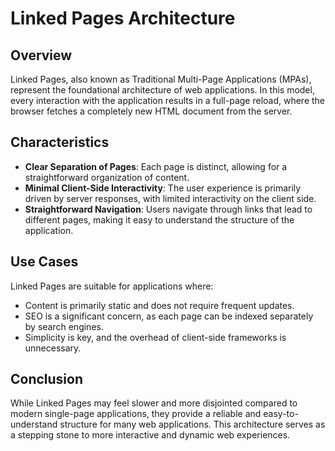 # Linked Pages Architecture

## Overview
Linked Pages, also known as Traditional Multi-Page Applications (MPAs), represent the foundational architecture of web applications. In this model, every interaction with the application results in a full-page reload, where the browser fetches a completely new HTML document from the server.

## Characteristics
- **Clear Separation of Pages**: Each page is distinct, allowing for a straightforward organization of content.
- **Minimal Client-Side Interactivity**: The user experience is primarily driven by server responses, with limited interactivity on the client side.
- **Straightforward Navigation**: Users navigate through links that lead to different pages, making it easy to understand the structure of the application.

## Use Cases
Linked Pages are suitable for applications where:
- Content is primarily static and does not require frequent updates.
- SEO is a significant concern, as each page can be indexed separately by search engines.
- Simplicity is key, and the overhead of client-side frameworks is unnecessary.

## Conclusion
While Linked Pages may feel slower and more disjointed compared to modern single-page applications, they provide a reliable and easy-to-understand structure for many web applications. This architecture serves as a stepping stone to more interactive and dynamic web experiences.